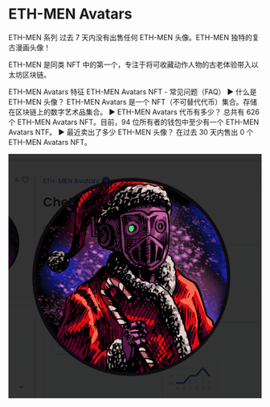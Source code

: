 # ETH-MEN Avatars

ETH-MEN 系列 过去 7 天内没有出售任何 ETH-MEN 头像。ETH-MEN 独特的复古漫画头像！

ETH-MEN 是同类 NFT 中的第一个，专注于将可收藏动作人物的古老体验带入以太坊区块链。

ETH-MEN Avatars 特征
ETH-MEN Avatars NFT - 常见问题（FAQ）
▶ 什么是 ETH-MEN 头像？
ETH-MEN Avatars 是一个 NFT（不可替代代币）集合。存储在区块链上的数字艺术品集合。
▶ ETH-MEN Avatars 代币有多少？
总共有 626 个 ETH-MEN Avatars NFT。目前，94 位所有者的钱包中至少有一个 ETH-MEN Avatars NTF。
▶ 最近卖出了多少 ETH-MEN 头像？
在过去 30 天内售出 0 个 ETH-MEN Avatars NFT。

![NFT](微信截图_20220903172427.png)



